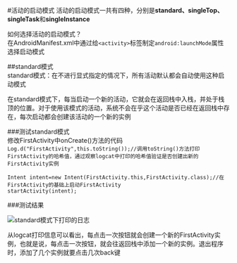 #活动的启动模式
活动的启动模式一共有四种，分别是**standard、singleTop、singleTask**和**singleInstance**  

如何选择活动的启动模式？  
在AndroidManifest.xml中通过给`<activity>`标签制定`android:launchMode`属性选择启动模式  

##standard模式  
standard模式：在不进行显式指定的情况下，所有活动默认都会自动使用这种启动模式  

在standard模式下，每当启动一个新的活动，它就会在返回栈中入栈，并处于栈顶的位置。对于使用该模式的活动，系统不会在乎这个活动是否已经在返回栈中存在，每次启动都会创建该活动的一个新的实例 

###测试standard模式  
修改FirstActivity中onCreate()方法的代码 
` Log.d("FirstActivity",this.toString());//调用toString()方法打印FirstActivity的哈希值，通过观察logcat中打印的哈希值验证是否创建出新的FirstActivity实例` 

`Intent intent=new Intent(FirstActivity.this,FirstActivity.class);//在FirstActivity的基础上启动FirstActivity`  
`startActivity(intent);`  

###测试结果  
  
![standard模式下打印的日志](C:\Users\10108\Desktop\文件夹1\Android实验\standard.png)  

从logcat打印信息可以看出，每点击一次按钮就会创建一个新的FirstActivity实例，也就是说，每点击一次按钮，就会往返回栈中添加一个新的实例。退出程序时，添加了几个实例就要点击几次back键